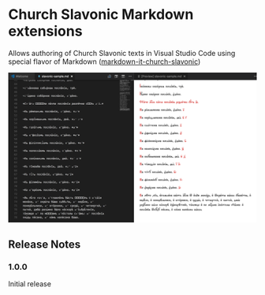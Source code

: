 # Church Slavonic Markdown extensions

Allows authoring of Church Slavonic texts in Visual Studio Code using special flavor of
Markdown ([markdown-it-church-slavonic](https://github.com/slavonic/markdown-it-church-slavonic))

![Church Slavoniv Markdown](images/screenshot.png)


## Release Notes

### 1.0.0

Initial release
